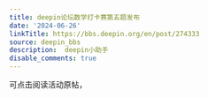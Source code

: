 ```yaml
---
title: deepin论坛数学打卡赛第五题发布
date: '2024-06-26'
linkTitle: https://bbs.deepin.org/en/post/274333
source: deepin_bbs
description:  deepin小助手 
disable_comments: true
---
```

可点击阅读活动原帖，
